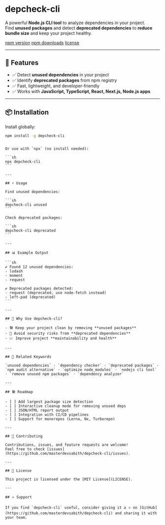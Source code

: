 # depcheck-cli

A powerful **Node.js CLI tool** to analyze dependencies in your project.  
Find **unused packages** and detect **deprecated dependencies** to **reduce bundle size** and keep your project healthy.

[npm version](https://www.npmjs.com/package/depcheck-cli)
[npm downloads](https://www.npmjs.com/package/depcheck-cli)
[license](LICENSE)

---

## 🚀 Features

- ✅ Detect **unused dependencies** in your project
- ✅ Identify **deprecated packages** from npm registry
- ✅ Fast, lightweight, and developer-friendly
- ✅ Works with **JavaScript, TypeScript, React, Next.js, Node.js apps**

---

## 📦 Installation

Install globally:

```sh
npm install -g depcheck-cli
```

````

Or use with `npx` (no install needed):

```sh
npx depcheck-cli
```

---

## ⚡ Usage

Find unused dependencies:

```sh
depcheck-cli unused
```

Check deprecated packages:

```sh
depcheck-cli deprecated
```

---

## 📊 Example Output

```sh
✔ Found 12 unused dependencies:
- lodash
- moment
- request

✔ Deprecated packages detected:
- request (deprecated, use node-fetch instead)
- left-pad (deprecated)
```

---

## 🔑 Why Use depcheck-cli?

- 🛠️ Keep your project clean by removing **unused packages**
- 🚨 Avoid security risks from **deprecated dependencies**
- 📈 Improve project **maintainability and health**

---

## 📖 Related Keywords

`unused dependencies` · `dependency checker` · `deprecated packages` · `npm audit alternative` · `optimize node_modules` · `nodejs cli tool` · `remove unused npm packages` · `dependency analyzer`

---

## 🛠 Roadmap

- [ ] Add largest package size detection
- [ ] Interactive cleanup mode for removing unused deps
- [ ] JSON/HTML report output
- [ ] Integration with CI/CD pipelines
- [ ] Support for monorepos (Lerna, Nx, Turborepo)

---

## 🤝 Contributing

Contributions, issues, and feature requests are welcome!
Feel free to check [issues](https://github.com/masterdevsabith/depcheck-cli/issues).

---

## 📜 License

This project is licensed under the [MIT License](LICENSE).

---

## ⭐ Support

If you find `depcheck-cli` useful, consider giving it a ⭐ on [GitHub](https://github.com/masterdevsabith/depcheck-cli) and sharing it with your team.
````
